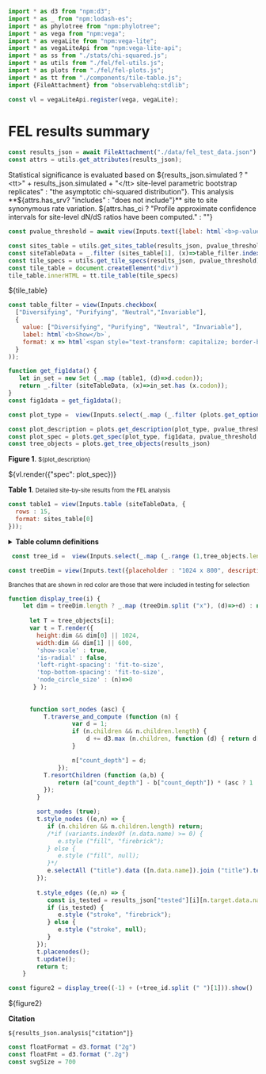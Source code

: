 ```js
import * as d3 from "npm:d3";
import * as _ from "npm:lodash-es";
import * as phylotree from "npm:phylotree";
import * as vega from "npm:vega";
import * as vegaLite from "npm:vega-lite";
import * as vegaLiteApi from "npm:vega-lite-api";
import * as ss from "./stats/chi-squared.js";
import * as utils from "./fel/fel-utils.js";
import * as plots from "./fel/fel-plots.js";
import * as tt from "./components/tile-table.js";
import {FileAttachment} from "observablehq:stdlib";
```

```js
const vl = vegaLiteApi.register(vega, vegaLite);
```

# FEL results summary

```js
const results_json = await FileAttachment("./data/fel_test_data.json").json();
const attrs = utils.get_attributes(results_json);
```

Statistical significance is evaluated based on  ${results_json.simulated  ? "<tt>" + results_json.simulated + "</tt> site-level parametric bootstrap replicates"  : "the asymptotic chi-squared distribution"}. This analysis **${attrs.has_srv? "includes" : "does not include"}** site to site synonymous rate variation. ${attrs.has_ci ? "Profile approximate confidence intervals for site-level dN/dS ratios have been computed." : ""}


```js
const pvalue_threshold = await view(Inputs.text({label: html`<b>p-value threshold</b>`, value: "0.1", submit: "Update"}));
```

```js
const sites_table = utils.get_sites_table(results_json, pvalue_threshold);
const siteTableData = _.filter (sites_table[1], (x)=>table_filter.indexOf (x.class)>=0);
const tile_specs = utils.get_tile_specs(results_json, pvalue_threshold)
const tile_table = document.createElement("div")
tile_table.innerHTML = tt.tile_table(tile_specs)
```

<div>${tile_table}</div>

```js
const table_filter = view(Inputs.checkbox(
  ["Diversifying", "Purifying", "Neutral","Invariable"], 
  {
    value: ["Diversifying", "Purifying", "Neutral", "Invariable"], 
    label: html`<b>Show</b>`, 
    format: x => html`<span style="text-transform: capitalize; border-bottom: solid 2px ${plots.COLORS[x]}; margin-bottom: -2px;">${x}`
  }
));
```

```js
function get_fig1data() {
   let in_set = new Set (_.map (table1, (d)=>d.codon));
   return _.filter (siteTableData, (x)=>in_set.has (x.codon));
}
const fig1data = get_fig1data();
```

```js
const plot_type =  view(Inputs.select(_.map (_.filter (plots.get_options(attrs.has_pasmt), (d)=>d[1](results_json)), d=>d[0]),{label: html`<b>Plot type</b>`}))
```

```js
const plot_description = plots.get_description(plot_type, pvalue_threshold)
const plot_spec = plots.get_spec(plot_type, fig1data, pvalue_threshold, attrs.has_pasmt)
const tree_objects = plots.get_tree_objects(results_json)
```

**Figure 1**. <small>${plot_description}</small>
<div>${vl.render({"spec": plot_spec})}</div>

**Table 1**. <small>Detailed site-by-site results from the FEL analysis</small>

```js
const table1 = view(Inputs.table (siteTableData, {
  rows : 15,
  format: sites_table[0]
}));
```

<details>
  <summary><b>Table column definitions</b></small></summary>
  <small><dl>
    ${_.map (sites_table[2], (d)=>"<dt><tt>"+d[0]+"</tt></dt><dd>" + d[1] + "</dd>")}
  </dl></small>
</details>

```js
 const tree_id =  view(Inputs.select(_.map (_.range (1,tree_objects.length+1), (d)=>"Partition " + d),{label: html`<b>View tree for </b>`}))
```

```js
const treeDim = view(Inputs.text({placeholder : "1024 x 800", description: "Tree dimension (height x width in pixels), leave blank to auto-scale", submit: "Resize"}));
```

<small>Branches that are shown in <span style = 'color: redbrick'>red color</span> are those that were included in testing for selection</small>

```js
function display_tree(i) {
    let dim = treeDim.length ? _.map (treeDim.split ("x"), (d)=>+d) : null;
 
      let T = tree_objects[i];
      var t = T.render({
        height:dim && dim[0] || 1024, 
        width:dim && dim[1] || 600,
        'show-scale' : true,
        'is-radial' : false,
        'left-right-spacing': 'fit-to-size', 
        'top-bottom-spacing': 'fit-to-size',
        'node_circle_size' : (n)=>0
       } );
      
      
      function sort_nodes (asc) {
          T.traverse_and_compute (function (n) {
                  var d = 1;
                  if (n.children && n.children.length) {
                      d += d3.max (n.children, function (d) { return d["count_depth"];});
                  } 

                  n["count_depth"] = d;
              });
          T.resortChildren (function (a,b) {
              return (a["count_depth"] - b["count_depth"]) * (asc ? 1 : -1);
          });
        }

        sort_nodes (true);
        t.style_nodes ((e,n) => {
           if (n.children && n.children.length) return; 
           /*if (variants.indexOf (n.data.name) >= 0) {
              e.style ("fill", "firebrick"); 
           } else {
              e.style ("fill", null); 
           }*/
           e.selectAll ("title").data ([n.data.name]).join ("title").text ((d)=>d);
        });
  
        t.style_edges ((e,n) => {
           const is_tested = results_json["tested"][i][n.target.data.name] == "test";
           if (is_tested) {
              e.style ("stroke", "firebrick"); 
           } else {
              e.style ("stroke", null); 
           }
        });
        t.placenodes();
        t.update();
        return t;      
    }

const figure2 = display_tree((-1) + (+tree_id.split (" ")[1])).show()
```

<div id="tree_container">${figure2}</div>

**Citation**

<p><tt><small>${results_json.analysis["citation"]}</small></tt></p>

```js
const floatFormat = d3.format ("2g")
const floatFmt = d3.format (".2g")
const svgSize = 700
```